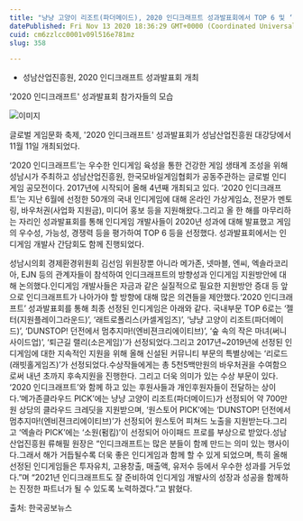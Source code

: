 ```yaml
---
title: "냥냥 고양이 리조트(파더메이드), 2020 인디크래프트 성과발표회에서 TOP 6 및 ‘메가존클라우드 PICK’에 선정"
datePublished: Fri Nov 13 2020 18:36:29 GMT+0000 (Coordinated Universal Time)
cuid: cm6zzlcc0001v09l516e781mz
slug: 358

---
```



- 성남산업진흥원, 2020 인디크래프트 성과발표회 개최

'2020 인디크래프트' 성과발표회 참가자들의 모습

![이미지](https://cdn.hashnode.com/res/hashnode/image/upload/v1739248401277/fcf429c1-a0ae-4fd2-a040-ddbef34c86ca.jpeg)

글로벌 게임문화 축제, '2020 인디크래프트' 성과발표회가 성남산업진흥원 대강당에서 11월 11일 개최되었다.

‘2020 인디크래프트’는 우수한 인디게임 육성을 통한 건강한 게임 생태계 조성을 위해 성남시가 주최하고 성남산업진흥원, 한국모바일게임협회가 공동주관하는 글로벌 인디게임 공모전이다. 2017년에 시작되어 올해 4년째 개최되고 있다. ‘2020 인디크래프트’는 지난 6월에 선정한 50개의 국내 인디게임에 대해 온라인 가상게임쇼, 전문가 멘토링, 바우처권(사업화 지원금), ​미디어 홍보 등을 지원해왔다.​그리고 올 한 해를 마무리하는 자리인 성과발표회를 통해 인디게임 개발사들이 2020년 성과에 대해 발표했고 게임의 우수성, 가능성, 경쟁력 등을 평가하여 TOP 6 등을 선정했다. 성과발표회에서는 인디게임 개발사 간담회도 함께 진행되었다. ​

성남시의회 경제환경위원회 김선임 위원장뿐 아니라 메가존, 넷마블, 엔씨, 엑솔라코리아, EJN 등의 관계자들이 참석하여 인디크래프트의 방향성과 인디게임 지원방안에 대해 논의했다.인디게임 개발사들은 자금과 같은 실질적으로 필요한 지원방안 증대 등 앞으로 인디크래프트가 나아가야 할 방향에 대해 많은 의견들을 제안했다.‘2020 인디크래프트’ 성과발표회를 통해 최종 선정된 인디게임은 아래와 같다. 국내부문 TOP 6로는 ‘젤터(지원플레이그라운드)’, ‘래트로폴리스(카셀게임즈)’, ‘냥냥 고양이 리조트(파더메이드)’, ‘DUNSTOP! 던전에서 멈추지마!(엔비젼크리에이티브)’, ‘숲 속의 작은 마녀(써니사이드업)’, ‘퇴근길 랠리(소은게임)’가 선정되었다.그리고 2017년~2019년에 선정된 인디게임에 대한 지속적인 지원을 위해 올해 신설된 커뮤니티 부문의 특별상에는 ‘리로드(래빗홀게임즈)’가 선정되었다.수상작들에게는 총 5천5백만원의 바우처권을 수여함으로써 내년 초까지 후속지원을 진행한다. 그리고 더욱 의미가 있는 수상 부문이 있다. ‘2020 인디크래프트’와 함께 하고 있는 후원사들과 개인후원자들이 전달하는 상이다.‘메가존클라우드 PICK’에는 냥냥 고양이 리조트(파더메이드)가 선정되어 약 700만원 상당의 클라우드 크레딧을 지원받으며, ‘원스토어 PICK’에는 ‘DUNSTOP! 던전에서 멈추지마!(엔비젼크리에이티브)’가 선정되어 원스토어 피쳐드 노출을 지원받는다.​그리고 ‘엑솔라 PICK’에는 ‘소원(펌킴)’이 선정되어 아이패드 프로를 부상으로 받았다.​성남산업진흥원 류해필 원장은 ​“인디크래프트는 많은 분들이 함께 만드는 의미 있는 행사이다.그래서 해가 거듭될수록 더욱 좋은 인디게임과 함께 할 수 있게 되었으며, 특히 올해 선정된 인디게임들은 투자유치, 고용창출, 매출액, 유저수 등에서 우수한 성과를 거두었다.”며 “2021년 인디크래프트도 잘 준비하여 인디게임 개발사의 성장과 성공을 함께하는 진정한 파트너가 될 수 있도록 노력하겠다.”고 밝혔다.

출처: 한국공보뉴스